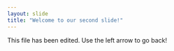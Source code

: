 ```yaml
---
layout: slide
title: "Welcome to our second slide!"
---
```

This file has been edited.
Use the left arrow to go back!

